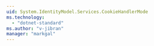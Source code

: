 ```yaml
---
uid: System.IdentityModel.Services.CookieHandlerMode
ms.technology: 
  - "dotnet-standard"
ms.author: "v-jibran"
manager: "markgal"
---
```

